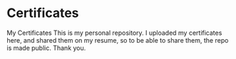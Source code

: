 # Certificates
My Certificates
This is my personal repository. I uploaded my certificates here, and shared them on my resume, so to be able to share them, the repo is made public.
Thank you.
